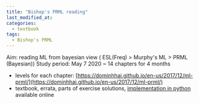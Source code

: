 ```yaml
---
title: "Bishop's PRML reading"
last_modified_at:
categories:
  - textbook
tags:
  - Bishop's PRML
---
```



Aim: reading ML from bayesian view ( ESL(Freq) > Murphy's ML > PRML (Bayesian))
Study period: May 7 2020 ~ 14 chapters for 4 months

- levels for each chapter: [https://dominhhai.github.io/en-us/2017/12/ml-prml/](https://dominhhai.github.io/en-us/2017/12/ml-prml/)
- textbook, errata, parts of exercise solutions, [implementation in python]([https://github.com/topics/prml](https://github.com/topics/prml)) available online

<!--stackedit_data:
eyJoaXN0b3J5IjpbLTE4ODc3MTY4MDUsLTEwNDg1MzEzMCwyMD
Q3MzE3ODI1LDY3ODUyMzUyLDQ1MzQ2ODMzXX0=
-->